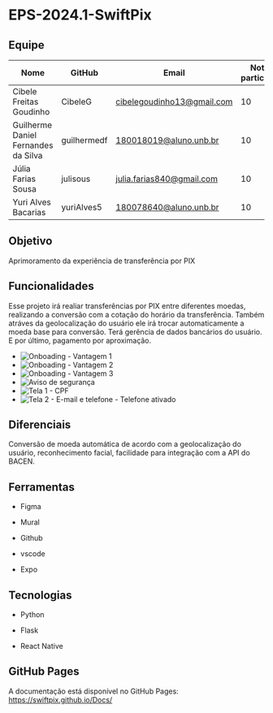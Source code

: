 # EPS-2024.1-SwiftPix

## Equipe
| Nome | GitHub | Email | Nota de participação |
| ---- | ---- | ---- | ---- |
| Cibele Freitas Goudinho | CibeleG | cibelegoudinho13@gmail.com | 10 |
| Guilherme Daniel Fernandes da Silva| guilhermedf | 180018019@aluno.unb.br | 10 |
| Júlia Farias Sousa | julisous | julia.farias840@gmail.com | 10 |
| Yuri Alves Bacarias | yuriAlves5 | 180078640@aluno.unb.br | 10 |

## Objetivo

Aprimoramento da experiência de transferência por PIX 

## Funcionalidades
Esse projeto irá realiar transferências por PIX entre diferentes moedas, realizando a conversão com a cotação do horário da transferência. Também atráves da geolocalização do usuário ele irá trocar automaticamente a moeda base para conversão. 
Terá gerência de dados bancários do usuário. E por último, pagamento por aproximação.

- ![Onboading - Vantagem 1](https://github.com/CibeleG/EPS-2024.1-Fintech-PIX/assets/60350851/d7af3c28-c173-44d7-b8c7-8d161e6af001)
- ![Onboading - Vantagem 2](https://github.com/CibeleG/EPS-2024.1-Fintech-PIX/assets/60350851/c45f55b8-49cf-45d5-a9c8-322bd3510ba3)
- ![Onboading - Vantagem 3](https://github.com/CibeleG/EPS-2024.1-Fintech-PIX/assets/60350851/e8ec7eef-17f1-405e-8663-8050e9382135)
- ![Aviso de segurança](https://github.com/CibeleG/EPS-2024.1-Fintech-PIX/assets/60350851/408da93e-0f34-4b2d-b83c-6e039c4129fc)
- ![Tela 1 - CPF](https://github.com/CibeleG/EPS-2024.1-Fintech-PIX/assets/60350851/017a401c-b4cc-48e2-91ce-88bb8ac229ac)
- ![Tela 2 - E-mail e telefone - Telefone ativado](https://github.com/CibeleG/EPS-2024.1-Fintech-PIX/assets/60350851/4c3b972a-7f89-488b-b9fe-064f94bb8372)


## Diferenciais

Conversão de moeda automática de acordo com a geolocalização do usuário, reconhecimento facial, facilidade para integração com a API do BACEN. 

## Ferramentas

- Figma 

- ⁠Mural

- ⁠Github 

- ⁠vscode 

- ⁠Expo 

## Tecnologias

- Python

- Flask

- ⁠React Native

## GitHub Pages

A documentação está disponível no GitHub Pages: https://swiftpix.github.io/Docs/
